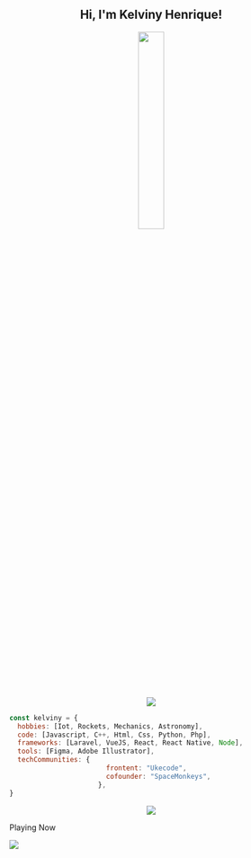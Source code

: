 
<div width="100%">
<h2 align="center"> Hi, I'm Kelviny Henrique!</h2>

 <p align="center">
 <img src="https://i.imgur.com/eCcGKZB.png" width="30%">
<p>
  
  <p align="center">
  <img src="https://github-readme-stats.vercel.app/api/?username=kelvinyhenrique&count_private=true&show_icons=true&title_color=fff&icon_color=79ff97&text_color=9f9f9f&bg_color=151515"/>
  <p>
    
```javascript
const kelviny = {
  hobbies: [Iot, Rockets, Mechanics, Astronomy],
  code: [Javascript, C++, Html, Css, Python, Php],
  frameworks: [Laravel, VueJS, React, React Native, Node],
  tools: [Figma, Adobe Illustrator],
  techCommunities: {
                        frontent: "Ukecode",
                        cofounder: "SpaceMonkeys",
                      },
}
```

<p align="center">
<img src="https://github-readme-stats.vercel.app/api/top-langs/?username=kelvinyhenrique&show_icons=true&title_color=fff&icon_color=79ff97&text_color=9f9f9f&bg_color=151515"/>
</p>

<p>
Playing Now <img src="https://cdn3.iconfinder.com/data/icons/popular-services-brands/512/spotify-512.png" width="13px"></img>
</p>
<p align="left">
  <img  src="https://spotify-github-profile.vercel.app/api/view?uid=kelvinyhenrique&cover_image=true&theme=natemoo-re"></img>
</p>

</div>
